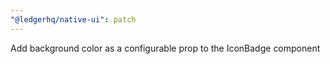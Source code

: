 ```yaml
---
"@ledgerhq/native-ui": patch
---
```


Add background color as a configurable prop to the IconBadge component
